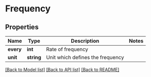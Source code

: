 # Frequency

## Properties
Name | Type | Description | Notes
------------ | ------------- | ------------- | -------------
**every** | **int** | Rate of frequency | 
**unit** | **string** | Unit which defines the frequency | 

[[Back to Model list]](../README.md#documentation-for-models) [[Back to API list]](../README.md#documentation-for-api-endpoints) [[Back to README]](../README.md)


